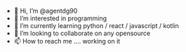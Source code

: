 - 👋 Hi, I’m @agentdg90
- 👀 I’m interested in programming
- 🌱 I’m currently learning python / react / javascript / kotlin
- 💞️ I’m looking to collaborate on any opensource 
- 📫 How to reach me .... working on it

<!---
agentdg90/agentdg90 is a ✨ special ✨ repository because its `README.md` (this file) appears on your GitHub profile.
You can click the Preview link to take a look at your changes.
--->
